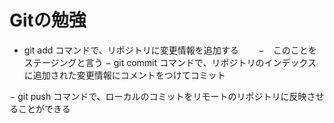 # Gitの勉強
- git add コマンドで、リポジトリに変更情報を追加する
　　−　このことをステージングと言う
− git commit コマンドで、リポジトリのインデックスに追加された変更情報にコメントをつけてコミット

− git push コマンドで、ローカルのコミットをリモートのリポジトリに反映させることができる
